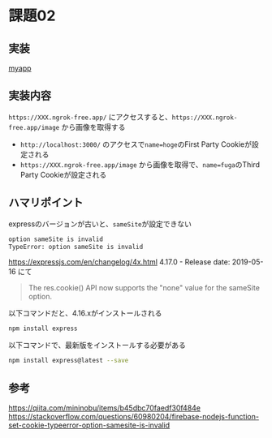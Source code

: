# 課題02

## 実装

[myapp](./myapp/)

## 実装内容

`https://XXX.ngrok-free.app/` にアクセスすると、`https://XXX.ngrok-free.app/image` から画像を取得する  

- `http://localhost:3000/` のアクセスで`name=hoge`のFirst Party Cookieが設定される  
- `https://XXX.ngrok-free.app/image` から画像を取得で、`name=fuga`のThird Party Cookieが設定される  

## ハマリポイント

expressのバージョンが古いと、`sameSite`が設定できない  

```txt
option sameSite is invalid
TypeError: option sameSite is invalid
```

<https://expressjs.com/en/changelog/4x.html>
4.17.0 - Release date: 2019-05-16 にて  
> The res.cookie() API now supports the "none" value for the sameSite option.

以下コマンドだと、4.16.xがインストールされる

```sh
npm install express
```

以下コマンドで、最新版をインストールする必要がある 

```sh
npm install express@latest --save
```

## 参考

<https://qiita.com/mininobu/items/b45dbc70faedf30f484e>  
<https://stackoverflow.com/questions/60980204/firebase-nodejs-function-set-cookie-typeerror-option-samesite-is-invalid>  
